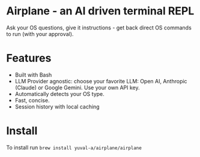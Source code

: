 # Airplane - an AI driven terminal REPL
Ask your OS questions, give it instructions - get back direct OS commands to run (with your approval).

# Features
* Built with Bash
* LLM Provider agnostic: choose your favorite LLM: Open AI, Anthropic (Claude) or Google Gemini. Use your own API key.
* Automatically detects your OS type.
* Fast, concise.
* Session history with local caching

# Install
To install run `brew install yuval-a/airplane/airplane`
